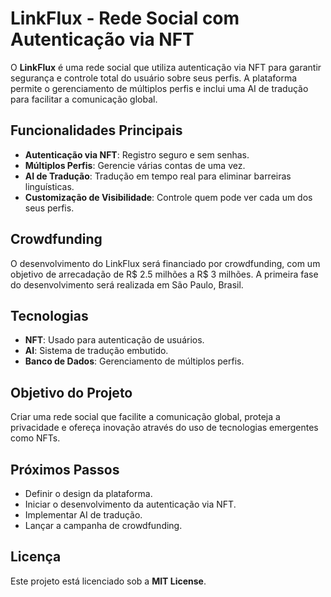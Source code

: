 # LinkFlux - Rede Social com Autenticação via NFT

O **LinkFlux** é uma rede social que utiliza autenticação via NFT para garantir segurança e controle total do usuário sobre seus perfis. A plataforma permite o gerenciamento de múltiplos perfis e inclui uma AI de tradução para facilitar a comunicação global.

## Funcionalidades Principais
- **Autenticação via NFT**: Registro seguro e sem senhas.
- **Múltiplos Perfis**: Gerencie várias contas de uma vez.
- **AI de Tradução**: Tradução em tempo real para eliminar barreiras linguísticas.
- **Customização de Visibilidade**: Controle quem pode ver cada um dos seus perfis.

## Crowdfunding
O desenvolvimento do LinkFlux será financiado por crowdfunding, com um objetivo de arrecadação de R$ 2.5 milhões a R$ 3 milhões. A primeira fase do desenvolvimento será realizada em São Paulo, Brasil.

## Tecnologias
- **NFT**: Usado para autenticação de usuários.
- **AI**: Sistema de tradução embutido.
- **Banco de Dados**: Gerenciamento de múltiplos perfis.

## Objetivo do Projeto
Criar uma rede social que facilite a comunicação global, proteja a privacidade e ofereça inovação através do uso de tecnologias emergentes como NFTs.

## Próximos Passos
- Definir o design da plataforma.
- Iniciar o desenvolvimento da autenticação via NFT.
- Implementar AI de tradução.
- Lançar a campanha de crowdfunding.

## Licença
Este projeto está licenciado sob a **MIT License**.
